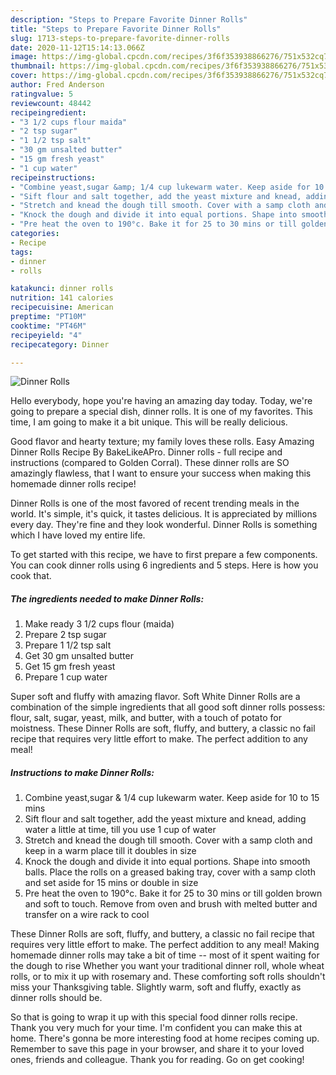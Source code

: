 ```yaml
---
description: "Steps to Prepare Favorite Dinner Rolls"
title: "Steps to Prepare Favorite Dinner Rolls"
slug: 1713-steps-to-prepare-favorite-dinner-rolls
date: 2020-11-12T15:14:13.066Z
image: https://img-global.cpcdn.com/recipes/3f6f353938866276/751x532cq70/dinner-rolls-recipe-main-photo.jpg
thumbnail: https://img-global.cpcdn.com/recipes/3f6f353938866276/751x532cq70/dinner-rolls-recipe-main-photo.jpg
cover: https://img-global.cpcdn.com/recipes/3f6f353938866276/751x532cq70/dinner-rolls-recipe-main-photo.jpg
author: Fred Anderson
ratingvalue: 5
reviewcount: 48442
recipeingredient:
- "3 1/2 cups flour maida"
- "2 tsp sugar"
- "1 1/2 tsp salt"
- "30 gm unsalted butter"
- "15 gm fresh yeast"
- "1 cup water"
recipeinstructions:
- "Combine yeast,sugar &amp; 1/4 cup lukewarm water. Keep aside for 10 to 15 mins"
- "Sift flour and salt together, add the yeast mixture and knead, adding water a little at time, till you use 1 cup of water"
- "Stretch and knead the dough till smooth. Cover with a samp cloth and keep in a warm place till it doubles in size"
- "Knock the dough and divide it into equal portions. Shape into smooth balls. Place the rolls on a greased baking tray, cover with a samp cloth and set aside for 15 mins or double in size"
- "Pre heat the oven to 190°c. Bake it for 25 to 30 mins or till golden brown and soft to touch. Remove from oven and brush with melted butter and transfer on a wire rack to cool"
categories:
- Recipe
tags:
- dinner
- rolls

katakunci: dinner rolls 
nutrition: 141 calories
recipecuisine: American
preptime: "PT10M"
cooktime: "PT46M"
recipeyield: "4"
recipecategory: Dinner

---
```



![Dinner Rolls](https://img-global.cpcdn.com/recipes/3f6f353938866276/751x532cq70/dinner-rolls-recipe-main-photo.jpg)

Hello everybody, hope you're having an amazing day today. Today, we're going to prepare a special dish, dinner rolls. It is one of my favorites. This time, I am going to make it a bit unique. This will be really delicious.

Good flavor and hearty texture; my family loves these rolls. Easy Amazing Dinner Rolls Recipe By BakeLikeAPro. Dinner rolls - full recipe and instructions (compared to Golden Corral). These dinner rolls are SO amazingly flawless, that I want to ensure your success when making this homemade dinner rolls recipe!

Dinner Rolls is one of the most favored of recent trending meals in the world. It's simple, it's quick, it tastes delicious. It is appreciated by millions every day. They're fine and they look wonderful. Dinner Rolls is something which I have loved my entire life.


To get started with this recipe, we have to first prepare a few components. You can cook dinner rolls using 6 ingredients and 5 steps. Here is how you cook that.

<!--inarticleads1-->

##### The ingredients needed to make Dinner Rolls:

1. Make ready 3 1/2 cups flour (maida)
1. Prepare 2 tsp sugar
1. Prepare 1 1/2 tsp salt
1. Get 30 gm unsalted butter
1. Get 15 gm fresh yeast
1. Prepare 1 cup water


Super soft and fluffy with amazing flavor. Soft White Dinner Rolls are a combination of the simple ingredients that all good soft dinner rolls possess: flour, salt, sugar, yeast, milk, and butter, with a touch of potato for moistness. These Dinner Rolls are soft, fluffy, and buttery, a classic no fail recipe that requires very little effort to make. The perfect addition to any meal! 

<!--inarticleads2-->

##### Instructions to make Dinner Rolls:

1. Combine yeast,sugar &amp; 1/4 cup lukewarm water. Keep aside for 10 to 15 mins
1. Sift flour and salt together, add the yeast mixture and knead, adding water a little at time, till you use 1 cup of water
1. Stretch and knead the dough till smooth. Cover with a samp cloth and keep in a warm place till it doubles in size
1. Knock the dough and divide it into equal portions. Shape into smooth balls. Place the rolls on a greased baking tray, cover with a samp cloth and set aside for 15 mins or double in size
1. Pre heat the oven to 190°c. Bake it for 25 to 30 mins or till golden brown and soft to touch. Remove from oven and brush with melted butter and transfer on a wire rack to cool


These Dinner Rolls are soft, fluffy, and buttery, a classic no fail recipe that requires very little effort to make. The perfect addition to any meal! Making homemade dinner rolls may take a bit of time -- most of it spent waiting for the dough to rise Whether you want your traditional dinner roll, whole wheat rolls, or to mix it up with rosemary and. These comforting soft rolls shouldn&#39;t miss your Thanksgiving table. Slightly warm, soft and fluffy, exactly as dinner rolls should be. 

So that is going to wrap it up with this special food dinner rolls recipe. Thank you very much for your time. I'm confident you can make this at home. There's gonna be more interesting food at home recipes coming up. Remember to save this page in your browser, and share it to your loved ones, friends and colleague. Thank you for reading. Go on get cooking!
